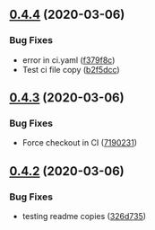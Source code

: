 ## [0.4.4](https://github.com/sarkahn/test_actions/compare/v0.4.3...v0.4.4) (2020-03-06)


### Bug Fixes

* error in ci.yaml ([f379f8c](https://github.com/sarkahn/test_actions/commit/f379f8c5609d3c3d22bcb40eee283ff8b17cfa60))
* Test ci file copy ([b2f5dcc](https://github.com/sarkahn/test_actions/commit/b2f5dcc9fb8014e84809def4ae10f12e3d2833a1))

## [0.4.3](https://github.com/sarkahn/test_actions/compare/v0.4.2...v0.4.3) (2020-03-06)


### Bug Fixes

* Force checkout in CI ([7190231](https://github.com/sarkahn/test_actions/commit/71902317d2d1f4b52bcb02c2dddadbf376e86d72))

## [0.4.2](https://github.com/sarkahn/test_actions/compare/v0.4.1...v0.4.2) (2020-03-06)


### Bug Fixes

* testing readme copies ([326d735](https://github.com/sarkahn/test_actions/commit/326d735431ce6447fdba675351341e4c59bca49f))
